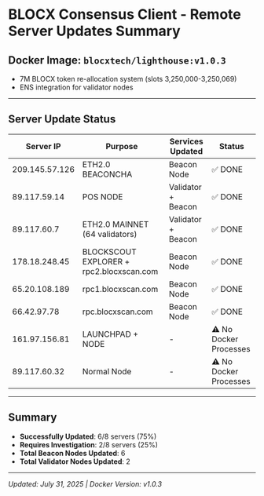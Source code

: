 # BLOCX Consensus Client - Remote Server Updates Summary

## Docker Image: `blocxtech/lighthouse:v1.0.3`
- 7M BLOCX token re-allocation system (slots 3,250,000-3,250,069)
- ENS integration for validator nodes

---

## Server Update Status

| Server IP | Purpose | Services Updated | Status |
|-----------|---------|------------------|---------|
| 209.145.57.126 | ETH2.0 BEACONCHA | Beacon Node | ✅ DONE |
| 89.117.59.14 | POS NODE | Validator + Beacon | ✅ DONE |
| 89.117.60.7 | ETH2.0 MAINNET (64 validators) | Validator + Beacon | ✅ DONE |
| 178.18.248.45 | BLOCKSCOUT EXPLORER + rpc2.blocxscan.com | Beacon Node | ✅ DONE |
| 65.20.108.189 | rpc1.blocxscan.com | Beacon Node | ✅ DONE |
| 66.42.97.78 | rpc.blocxscan.com | Beacon Node | ✅ DONE |
| 161.97.156.81 | LAUNCHPAD + NODE | - | ⚠️ No Docker Processes |
| 89.117.60.32 | Normal Node | - | ⚠️ No Docker Processes |

---

## Summary
- **Successfully Updated**: 6/8 servers (75%)
- **Requires Investigation**: 2/8 servers (25%)
- **Total Beacon Nodes Updated**: 6
- **Total Validator Nodes Updated**: 2

---

*Updated: July 31, 2025 | Docker Version: v1.0.3*
